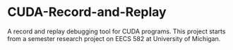 # CUDA-Record-and-Replay
A record and replay debugging tool for CUDA programs. This project starts from a semester research project on EECS 582 at University of Michigan.
